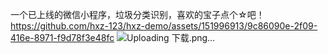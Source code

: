 一个已上线的微信小程序，垃圾分类识别，喜欢的宝子点个☆吧！
https://github.com/hxz-123/hxz-demo/assets/151996913/9c86090e-2f09-416e-8971-f9d78f3e48fc
![Uploading 下载.png…]()
